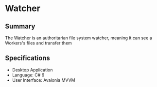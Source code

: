 # Watcher

## Summary
The Watcher is an authoritarian file system watcher, meaning it can see a Workers's files and transfer them


## Specifications

- Desktop Application
- Language: C# 6
- User Interface: Avalonia MVVM
